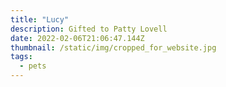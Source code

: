```yaml
---
title: "Lucy"
description: Gifted to Patty Lovell
date: 2022-02-06T21:06:47.144Z
thumbnail: /static/img/cropped_for_website.jpg
tags:
  - pets
---
```


